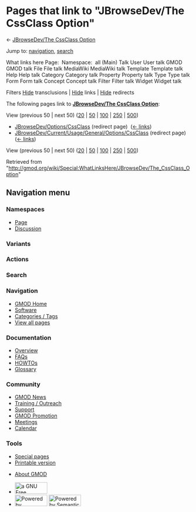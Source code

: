 <div id="mw-page-base" class="noprint">

</div>

<div id="mw-head-base" class="noprint">

</div>

<div id="content" class="mw-body" role="main">

<span id="top"></span>

<div id="mw-js-message" style="display:none;">

</div>



# <span dir="auto">Pages that link to "JBrowseDev/The CssClass Option"</span>

<div id="bodyContent">

<div id="contentSub">

← [JBrowseDev/The CssClass
Option](/wiki/JBrowseDev/The_CssClass_Option "JBrowseDev/The CssClass Option")

</div>

<div id="jump-to-nav" class="mw-jump">

Jump to: [navigation](#mw-navigation), [search](#p-search)

</div>

<div id="mw-content-text">

What links here Page:  Namespace:  all (Main) Talk User User talk GMOD
GMOD talk File File talk MediaWiki MediaWiki talk Template Template talk
Help Help talk Category Category talk Property Property talk Type Type
talk Form Form talk Concept Concept talk Filter Filter talk Widget
Widget talk

Filters
[Hide](/mediawiki/index.php?title=Special:WhatLinksHere/JBrowseDev/The_CssClass_Option&hidetrans=1 "Special:WhatLinksHere/JBrowseDev/The CssClass Option")
transclusions \|
[Hide](/mediawiki/index.php?title=Special:WhatLinksHere/JBrowseDev/The_CssClass_Option&hidelinks=1 "Special:WhatLinksHere/JBrowseDev/The CssClass Option")
links \|
[Hide](/mediawiki/index.php?title=Special:WhatLinksHere/JBrowseDev/The_CssClass_Option&hideredirs=1 "Special:WhatLinksHere/JBrowseDev/The CssClass Option")
redirects

The following pages link to **[JBrowseDev/The CssClass
Option](/wiki/JBrowseDev/The_CssClass_Option "JBrowseDev/The CssClass Option")**:

View (previous 50 \| next 50)
([20](/mediawiki/index.php?title=Special:WhatLinksHere/JBrowseDev/The_CssClass_Option&limit=20 "Special:WhatLinksHere/JBrowseDev/The CssClass Option")
\|
[50](/mediawiki/index.php?title=Special:WhatLinksHere/JBrowseDev/The_CssClass_Option&limit=50 "Special:WhatLinksHere/JBrowseDev/The CssClass Option")
\|
[100](/mediawiki/index.php?title=Special:WhatLinksHere/JBrowseDev/The_CssClass_Option&limit=100 "Special:WhatLinksHere/JBrowseDev/The CssClass Option")
\|
[250](/mediawiki/index.php?title=Special:WhatLinksHere/JBrowseDev/The_CssClass_Option&limit=250 "Special:WhatLinksHere/JBrowseDev/The CssClass Option")
\|
[500](/mediawiki/index.php?title=Special:WhatLinksHere/JBrowseDev/The_CssClass_Option&limit=500 "Special:WhatLinksHere/JBrowseDev/The CssClass Option"))

- [JBrowseDev/Options/CssClass](/mediawiki/index.php?title=JBrowseDev/Options/CssClass&redirect=no "JBrowseDev/Options/CssClass")
  (redirect page) ‎ <span class="mw-whatlinkshere-tools">([←
  links](/mediawiki/index.php?title=Special:WhatLinksHere&target=JBrowseDev%2FOptions%2FCssClass "Special:WhatLinksHere"))</span>
- [JBrowseDev/Current/Usage/General/Options/CssClass](/mediawiki/index.php?title=JBrowseDev/Current/Usage/General/Options/CssClass&redirect=no "JBrowseDev/Current/Usage/General/Options/CssClass")
  (redirect page) ‎ <span class="mw-whatlinkshere-tools">([←
  links](/mediawiki/index.php?title=Special:WhatLinksHere&target=JBrowseDev%2FCurrent%2FUsage%2FGeneral%2FOptions%2FCssClass "Special:WhatLinksHere"))</span>

View (previous 50 \| next 50)
([20](/mediawiki/index.php?title=Special:WhatLinksHere/JBrowseDev/The_CssClass_Option&limit=20 "Special:WhatLinksHere/JBrowseDev/The CssClass Option")
\|
[50](/mediawiki/index.php?title=Special:WhatLinksHere/JBrowseDev/The_CssClass_Option&limit=50 "Special:WhatLinksHere/JBrowseDev/The CssClass Option")
\|
[100](/mediawiki/index.php?title=Special:WhatLinksHere/JBrowseDev/The_CssClass_Option&limit=100 "Special:WhatLinksHere/JBrowseDev/The CssClass Option")
\|
[250](/mediawiki/index.php?title=Special:WhatLinksHere/JBrowseDev/The_CssClass_Option&limit=250 "Special:WhatLinksHere/JBrowseDev/The CssClass Option")
\|
[500](/mediawiki/index.php?title=Special:WhatLinksHere/JBrowseDev/The_CssClass_Option&limit=500 "Special:WhatLinksHere/JBrowseDev/The CssClass Option"))

</div>

<div class="printfooter">

Retrieved from
"<http://gmod.org/wiki/Special:WhatLinksHere/JBrowseDev/The_CssClass_Option>"

</div>

<div id="catlinks" class="catlinks catlinks-allhidden">

</div>

<div class="visualClear">

</div>

</div>

</div>

<div id="mw-navigation">

## Navigation menu

<div id="mw-head">



<div id="left-navigation">

<div id="p-namespaces" class="vectorTabs" role="navigation"
aria-labelledby="p-namespaces-label">

### Namespaces

- <span id="ca-nstab-main"><a href="/wiki/JBrowseDev/The_CssClass_Option" accesskey="c"
  title="View the content page [c]">Page</a></span>
- <span id="ca-talk"><a
  href="/mediawiki/index.php?title=Talk:JBrowseDev/The_CssClass_Option&amp;action=edit&amp;redlink=1"
  accesskey="t"
  title="Discussion about the content page [t]">Discussion</a></span>

</div>

<div id="p-variants" class="vectorMenu emptyPortlet" role="navigation"
aria-labelledby="p-variants-label">

### 

### Variants[](#)

<div class="menu">

</div>

</div>

</div>

<div id="right-navigation">



<div id="p-cactions" class="vectorMenu emptyPortlet" role="navigation"
aria-labelledby="p-cactions-label">

### Actions[](#)

<div class="menu">

</div>

</div>

<div id="p-search" role="search">

### Search

<div id="simpleSearch">

</div>

</div>

</div>

</div>

<div id="mw-panel">

<div id="p-logo" role="banner">

<a href="/wiki/Main_Page"
style="background-image: url(http://gmod.org/images/GMOD-cogs.png);"
title="Visit the main page"></a>

</div>

<div id="p-Navigation" class="portal" role="navigation"
aria-labelledby="p-Navigation-label">

### Navigation

<div class="body">

- <span id="n-GMOD-Home">[GMOD Home](/wiki/Main_Page)</span>
- <span id="n-Software">[Software](/wiki/GMOD_Components)</span>
- <span id="n-Categories-.2F-Tags">[Categories /
  Tags](/wiki/Categories)</span>
- <span id="n-View-all-pages">[View all
  pages](/wiki/Special:AllPages)</span>

</div>

</div>

<div id="p-Documentation" class="portal" role="navigation"
aria-labelledby="p-Documentation-label">

### Documentation

<div class="body">

- <span id="n-Overview">[Overview](/wiki/Overview)</span>
- <span id="n-FAQs">[FAQs](/wiki/Category:FAQ)</span>
- <span id="n-HOWTOs">[HOWTOs](/wiki/Category:HOWTO)</span>
- <span id="n-Glossary">[Glossary](/wiki/Glossary)</span>

</div>

</div>

<div id="p-Community" class="portal" role="navigation"
aria-labelledby="p-Community-label">

### Community

<div class="body">

- <span id="n-GMOD-News">[GMOD News](/wiki/GMOD_News)</span>
- <span id="n-Training-.2F-Outreach">[Training /
  Outreach](/wiki/Training_and_Outreach)</span>
- <span id="n-Support">[Support](/wiki/Support)</span>
- <span id="n-GMOD-Promotion">[GMOD
  Promotion](/wiki/GMOD_Promotion)</span>
- <span id="n-Meetings">[Meetings](/wiki/Meetings)</span>
- <span id="n-Calendar">[Calendar](/wiki/Calendar)</span>

</div>

</div>

<div id="p-tb" class="portal" role="navigation"
aria-labelledby="p-tb-label">

### Tools

<div class="body">

- <span id="t-specialpages"><a href="/wiki/Special:SpecialPages" accesskey="q"
  title="A list of all special pages [q]">Special pages</a></span>
- <span id="t-print"><a
  href="/mediawiki/index.php?title=Special:WhatLinksHere/JBrowseDev/The_CssClass_Option&amp;printable=yes"
  rel="alternate" accesskey="p"
  title="Printable version of this page [p]">Printable version</a></span>

</div>

</div>

</div>

</div>

<div id="footer" role="contentinfo">

- <span id="footer-places-about">[About
  GMOD](/wiki/GMOD:About "GMOD:About")</span>

<!-- -->

- <span id="footer-copyrightico">[<img src="http://www.gnu.org/graphics/gfdl-logo-small.png" width="88"
  height="31" alt="a GNU Free Documentation License" />](http://www.gnu.org/licenses/fdl-1.3.html)</span>
- <span id="footer-poweredbyico">[<img src="/mediawiki/skins/common/images/poweredby_mediawiki_88x31.png"
  width="88" height="31" alt="Powered by MediaWiki" />](//www.mediawiki.org/)
  [<img
  src="/mediawiki/extensions/SemanticMediaWiki/includes/../resources/images/smw_button.png"
  width="88" height="31" alt="Powered by Semantic MediaWiki" />](https://www.semantic-mediawiki.org/wiki/Semantic_MediaWiki)</span>

<div style="clear:both">

</div>

</div>
